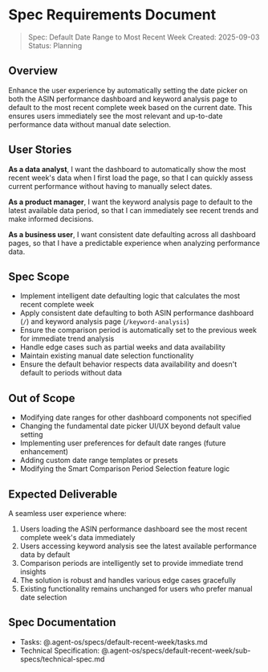 # Spec Requirements Document

> Spec: Default Date Range to Most Recent Week
> Created: 2025-09-03
> Status: Planning

## Overview

Enhance the user experience by automatically setting the date picker on both the ASIN performance dashboard and keyword analysis page to default to the most recent complete week based on the current date. This ensures users immediately see the most relevant and up-to-date performance data without manual date selection.

## User Stories

**As a data analyst**, I want the dashboard to automatically show the most recent week's data when I first load the page, so that I can quickly assess current performance without having to manually select dates.

**As a product manager**, I want the keyword analysis page to default to the latest available data period, so that I can immediately see recent trends and make informed decisions.

**As a business user**, I want consistent date defaulting across all dashboard pages, so that I have a predictable experience when analyzing performance data.

## Spec Scope

- Implement intelligent date defaulting logic that calculates the most recent complete week
- Apply consistent date defaulting to both ASIN performance dashboard (`/`) and keyword analysis page (`/keyword-analysis`)
- Ensure the comparison period is automatically set to the previous week for immediate trend analysis
- Handle edge cases such as partial weeks and data availability
- Maintain existing manual date selection functionality
- Ensure the default behavior respects data availability and doesn't default to periods without data

## Out of Scope

- Modifying date ranges for other dashboard components not specified
- Changing the fundamental date picker UI/UX beyond default value setting
- Implementing user preferences for default date ranges (future enhancement)
- Adding custom date range templates or presets
- Modifying the Smart Comparison Period Selection feature logic

## Expected Deliverable

A seamless user experience where:
1. Users loading the ASIN performance dashboard see the most recent complete week's data immediately
2. Users accessing keyword analysis see the latest available performance data by default
3. Comparison periods are intelligently set to provide immediate trend insights
4. The solution is robust and handles various edge cases gracefully
5. Existing functionality remains unchanged for users who prefer manual date selection

## Spec Documentation

- Tasks: @.agent-os/specs/default-recent-week/tasks.md
- Technical Specification: @.agent-os/specs/default-recent-week/sub-specs/technical-spec.md